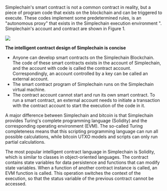 Simplechain's smart contract is not a common contract in reality, but a piece of program code that exists on the blockchain and can be triggered to execute. These codes implement some predetermined rules, is an "autonomous proxy" that exists in the Simplechain execution environment ". Simplechain's account and contract are shown in Figure 1.

![](img/20.1.png)

**The intelligent contract design of Simplechain is concise**

- Anyone can develop smart contracts on the Simplechain Blockchain. The code of these smart contracts exists in the account of Simplechain, and the account with code is called the contract account. Correspondingly, an account controlled by a key can be called an external account.
- The smart contract program of Simplechain runs on the Simplechain virtual machine.
- The contract account cannot start and run its own smart contract. To run a smart contract, an external account needs to initiate a transaction with the contract account to start the execution of the code in it.

A major difference between Simplechain and bitcoin is that Simplechain provides Turing's complete programming language (Solidity) and the corresponding operating environment (EVM). The so-called Turing completeness means that this scripting programming language can run all possible calculations, while bitcoin UTXO models and scripts can only run partial calculations.

The most popular intelligent contract language in Simplechain is Solidity, which is similar to classes in object-oriented languages. The contract contains state variables for data persistence and functions that can modify state variables. When a function of another contract instance is called, an EVM function is called. This operation switches the context of the execution, so that the status variable of the previous contract cannot be accessed.


